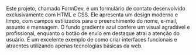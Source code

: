 Este projeto, chamado FormDev, é um formulário de contato desenvolvido exclusivamente com HTML e CSS. Ele apresenta um design moderno e limpo, com campos estilizados para o preenchimento do nome, e-mail, assunto e mensagem. O fundo gradiente azul confere um visual agradável e profissional, enquanto o botão de envio em destaque atrai a atenção do usuário. É um excelente exemplo de como criar interfaces funcionais e atraentes utilizando apenas tecnologias básicas da web.

